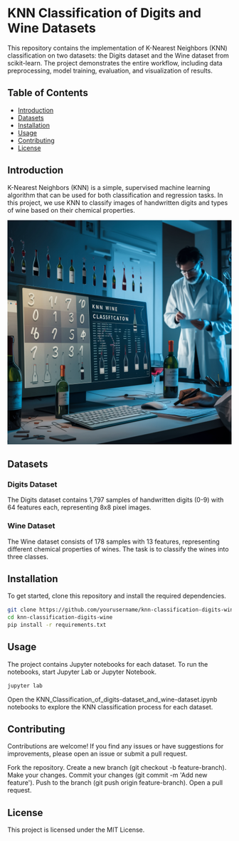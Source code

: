 # KNN Classification of Digits and Wine Datasets

This repository contains the implementation of K-Nearest Neighbors (KNN) classification on two datasets: the Digits dataset and the Wine dataset from scikit-learn. The project demonstrates the entire workflow, including data preprocessing, model training, evaluation, and visualization of results.

## Table of Contents

- [Introduction](#introduction)
- [Datasets](#datasets)
- [Installation](#installation)
- [Usage](#usage)
- [Contributing](#contributing)
- [License](#license)

## Introduction

K-Nearest Neighbors (KNN) is a simple, supervised machine learning algorithm that can be used for both classification and regression tasks. In this project, we use KNN to classify images of handwritten digits and types of wine based on their chemical properties.

![KNN Classification](img/Thumbnail.jpeg)

## Datasets

### Digits Dataset

The Digits dataset contains 1,797 samples of handwritten digits (0-9) with 64 features each, representing 8x8 pixel images.

### Wine Dataset

The Wine dataset consists of 178 samples with 13 features, representing different chemical properties of wines. The task is to classify the wines into three classes.

## Installation

To get started, clone this repository and install the required dependencies.

```bash
git clone https://github.com/yourusername/knn-classification-digits-wine.git
cd knn-classification-digits-wine
pip install -r requirements.txt
```

## Usage
The project contains Jupyter notebooks for each dataset. To run the notebooks, start Jupyter Lab or Jupyter Notebook.

```bash 
jupyter lab
```
Open the KNN_Classification_of_digits-dataset_and_wine-dataset.ipynb notebooks to explore the KNN classification process for each dataset.

## Contributing
Contributions are welcome! If you find any issues or have suggestions for improvements, please open an issue or submit a pull request.

Fork the repository.
Create a new branch (git checkout -b feature-branch).
Make your changes.
Commit your changes (git commit -m 'Add new feature').
Push to the branch (git push origin feature-branch).
Open a pull request.

## License
This project is licensed under the MIT License.
